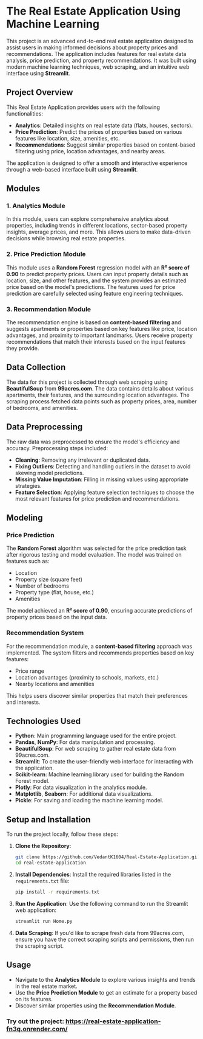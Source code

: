 # The Real Estate Application Using Machine Learning

This project is an advanced end-to-end real estate application designed to assist users in making informed decisions about property prices and recommendations. The application includes features for real estate data analysis, price prediction, and property recommendations. It was built using modern machine learning techniques, web scraping, and an intuitive web interface using **Streamlit**.

## Project Overview
This Real Estate Application provides users with the following functionalities:
- **Analytics**: Detailed insights on real estate data (flats, houses, sectors).
- **Price Prediction**: Predict the prices of properties based on various features like location, size, amenities, etc.
- **Recommendations**: Suggest similar properties based on content-based filtering using price, location advantages, and nearby areas.

The application is designed to offer a smooth and interactive experience through a web-based interface built using **Streamlit**.

## Modules

### 1. Analytics Module
In this module, users can explore comprehensive analytics about properties, including trends in different locations, sector-based property insights, average prices, and more. This allows users to make data-driven decisions while browsing real estate properties.

### 2. Price Prediction Module
This module uses a **Random Forest** regression model with an **R² score of 0.90** to predict property prices. Users can input property details such as location, size, and other features, and the system provides an estimated price based on the model's predictions. The features used for price prediction are carefully selected using feature engineering techniques.

### 3. Recommendation Module
The recommendation engine is based on **content-based filtering** and suggests apartments or properties based on key features like price, location advantages, and proximity to important landmarks. Users receive property recommendations that match their interests based on the input features they provide.

## Data Collection
The data for this project is collected through web scraping using **BeautifulSoup** from **99acres.com**. The data contains details about various apartments, their features, and the surrounding location advantages. The scraping process fetched data points such as property prices, area, number of bedrooms, and amenities.

## Data Preprocessing
The raw data was preprocessed to ensure the model's efficiency and accuracy. Preprocessing steps included:
- **Cleaning**: Removing any irrelevant or duplicated data.
- **Fixing Outliers**: Detecting and handling outliers in the dataset to avoid skewing model predictions.
- **Missing Value Imputation**: Filling in missing values using appropriate strategies.
- **Feature Selection**: Applying feature selection techniques to choose the most relevant features for price prediction and recommendations.

## Modeling

### Price Prediction
The **Random Forest** algorithm was selected for the price prediction task after rigorous testing and model evaluation. The model was trained on features such as:
- Location
- Property size (square feet)
- Number of bedrooms
- Property type (flat, house, etc.)
- Amenities

The model achieved an **R² score of 0.90**, ensuring accurate predictions of property prices based on the input data.

### Recommendation System
For the recommendation module, a **content-based filtering** approach was implemented. The system filters and recommends properties based on key features:
- Price range
- Location advantages (proximity to schools, markets, etc.)
- Nearby locations and amenities

This helps users discover similar properties that match their preferences and interests.

## Technologies Used
- **Python**: Main programming language used for the entire project.
- **Pandas**, **NumPy**: For data manipulation and processing.
- **BeautifulSoup**: For web scraping to gather real estate data from 99acres.com.
- **Streamlit**: To create the user-friendly web interface for interacting with the application.
- **Scikit-learn**: Machine learning library used for building the Random Forest model.
- **Plotly**: For data visualization in the analytics module.
- **Matplotlib**, **Seaborn**: For additional data visualizations.
- **Pickle**: For saving and loading the machine learning model.

## Setup and Installation

To run the project locally, follow these steps:

1. **Clone the Repository**:
   ```bash
   git clone https://github.com/VedantK1604/Real-Estate-Application.git
   cd real-estate-application
   ```

2. **Install Dependencies**:
   Install the required libraries listed in the `requirements.txt` file:
   ```bash
   pip install -r requirements.txt
   ```

3. **Run the Application**:
   Use the following command to run the Streamlit web application:
   ```bash
   streamlit run Home.py
   ```

4. **Data Scraping**:
   If you'd like to scrape fresh data from 99acres.com, ensure you have the correct scraping scripts and permissions, then run the scraping script.

## Usage

- Navigate to the **Analytics Module** to explore various insights and trends in the real estate market.
- Use the **Price Prediction Module** to get an estimate for a property based on its features.
- Discover similar properties using the **Recommendation Module**.

### Try out the project: https://real-estate-application-fn3q.onrender.com/
